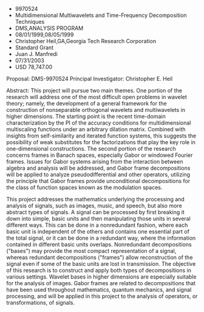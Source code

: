 
* 9970524
* Multidimensional Multiwavelets and Time-Frequency Decomposition Techniques
* DMS,ANALYSIS PROGRAM
* 08/01/1999,08/05/1999
* Christopher Heil,GA,Georgia Tech Research Corporation
* Standard Grant
* Juan J. Manfredi
* 07/31/2003
* USD 78,747.00

Proposal: DMS-9970524 Principal Investigator: Christopher E. Heil

Abstract: This project will pursue two main themes. One portion of the research
will address one of the most difficult open problems in wavelet theory; namely,
the development of a general framework for the construction of nonseparable
orthogonal wavelets and multiwavelets in higher dimensions. The starting point
is the recent time-domain characterization by the PI of the accuracy conditions
for multidimensional multiscaling functions under an arbitrary dilation matrix.
Combined with insights from self-similarity and iterated function systems, this
suggests the possibility of weak substitutes for the factorizations that play
the key role in one-dimensional constructions. The second portion of the
research concerns frames in Banach spaces, especially Gabor or windowed Fourier
frames. Issues for Gabor systems arising from the interaction between algebra
and analysis will be addressed, and Gabor frame decompositions will be applied
to analyze pseudodifferential and other operators, utilizing the principle that
Gabor frames provide unconditional decompositions for the class of function
spaces known as the modulation spaces.

This project addresses the mathematics underlying the processing and analysis of
signals, such as images, music, and speech, but also more abstract types of
signals. A signal can be processed by first breaking it down into simple, basic
units and then manipulating those units in several different ways. This can be
done in a nonredundant fashion, where each basic unit is independent of the
others and contains one essential part of the total signal, or it can be done in
a redundant way, where the information contained in different basic units
overlaps. Nonredundant decompositions ("bases") may provide the most compact
representation of a signal, whereas redundant decompositions ("frames") allow
reconstruction of the signal even if some of the basic units are lost in
transmission. The objective of this research is to construct and apply both
types of decompositions in various settings. Wavelet bases in higher dimensions
are especially suitable for the analysis of images. Gabor frames are related to
decompositions that have been used throughout mathematics, quantum mechanics,
and signal processing, and will be applied in this project to the analysis of
operators, or transformations, of signals.
